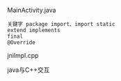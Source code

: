 MainActivity.java

```
关键字 package import、import static
extend implements
final
@Override
```



jnilmpl.cpp

java与C++交互
